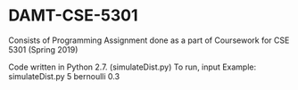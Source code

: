# DAMT-CSE-5301
Consists of Programming Assignment done as a part of Coursework for CSE 5301 (Spring 2019)

Code written in Python 2.7. (simulateDist.py)
To run, input <file name> <sample number> <name of the distribution> <number of
arguments needed>
Example: simulateDist.py 5 bernoulli 0.3
